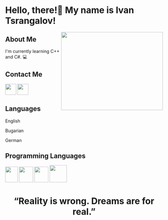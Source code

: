 <h1>Hello, there!👋  My name is Ivan Tsrangalov!</h1>

<img align="right" height="250" width="325" alt="" src="https://media2.giphy.com/media/zOvBKUUEERdNm/200.gif" />

<h2>About Me</h2>
<p>I'm currently learning C++ and C#. 💻</p>

<h2>Contact Me</h2>

<div>
  <a href = "https://www.instagram.com/ivan.tsrangalov/"><img src = "https://davidmeessen.com/wp-content/uploads/2020/09/ew-instagram-logo-transparent-related-keywords-logo-instagram-vector-2017-115629178687gobkrzwak.png" height = 35 with = 35></a>
  <a href = "https://www.facebook.com/"><img src = "https://pnggrid.com/wp-content/uploads/2021/05/Facebook-logo-2021-1024x1024.png" height = 35 with = 35></a>
</div>

<h2>Languages</h2>
<p>English</p>
<p>Bugarian</p>
<p>German</p>

<h2>Programming Languages</h2>
<div>
  <img src = "https://upload.wikimedia.org/wikipedia/commons/1/18/ISO_C%2B%2B_Logo.svg" height = 50 width = 40>
  <img src = "https://upload.wikimedia.org/wikipedia/commons/thumb/6/61/HTML5_logo_and_wordmark.svg/220px-HTML5_logo_and_wordmark.svg.png" height = 50 width = 45>
  <img src = "https://upload.wikimedia.org/wikipedia/commons/thumb/d/d5/CSS3_logo_and_wordmark.svg/800px-CSS3_logo_and_wordmark.svg.png" height = 50 width = 45>
  <img src = "https://pragmatic.bg/wp-content/uploads/2015/03/js3.png" height = 55 width = 55>
</div>

<h1 align = "center">“Reality is wrong. Dreams are for real.”</h1>
